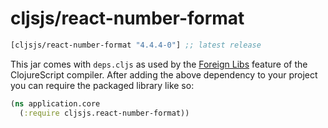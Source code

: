 # cljsjs/react-number-format

[](dependency)
```clojure
[cljsjs/react-number-format "4.4.4-0"] ;; latest release
```
[](/dependency)

This jar comes with `deps.cljs` as used by the [Foreign Libs][flibs] feature
of the ClojureScript compiler. After adding the above dependency to your project
you can require the packaged library like so:

```clojure
(ns application.core
  (:require cljsjs.react-number-format))
```

[flibs]: https://clojurescript.org/reference/packaging-foreign-deps
